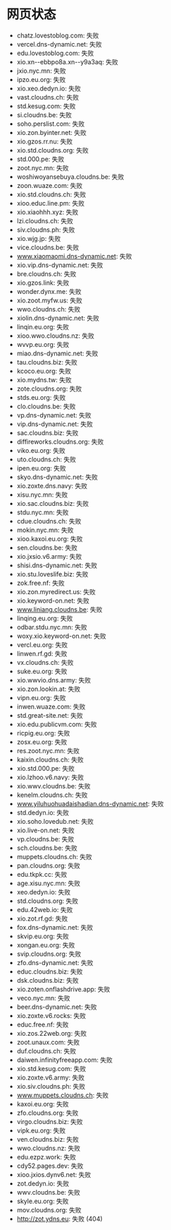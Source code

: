 # 网页状态
- chatz.lovestoblog.com: 失败
- vercel.dns-dynamic.net: 失败
- edu.lovestoblog.com: 失败
- xio.xn--ebbpo8a.xn--y9a3aq: 失败
- jxio.nyc.mn: 失败
- ipzo.eu.org: 失败
- xio.xeo.dedyn.io: 失败
- vast.cloudns.ch: 失败
- std.kesug.com: 失败
- si.cloudns.be: 失败
- soho.perslist.com: 失败
- xio.zon.byinter.net: 失败
- xio.gzos.rr.nu: 失败
- xio.std.cloudns.org: 失败
- std.000.pe: 失败
- zoot.nyc.mn: 失败
- woshiwoyansebuya.cloudns.be: 失败
- zoon.wuaze.com: 失败
- xio.std.cloudns.ch: 失败
- xioo.educ.line.pm: 失败
- xio.xiaohhh.xyz: 失败
- lzi.cloudns.ch: 失败
- siv.cloudns.ph: 失败
- xio.wjg.jp: 失败
- vice.cloudns.be: 失败
- www.xiaomaomi.dns-dynamic.net: 失败
- xio.vip.dns-dynamic.net: 失败
- bre.cloudns.ch: 失败
- xio.gzos.link: 失败
- wonder.dynx.me: 失败
- xio.zoot.myfw.us: 失败
- wwo.cloudns.ch: 失败
- xiolin.dns-dynamic.net: 失败
- linqin.eu.org: 失败
- xioo.wwo.cloudns.nz: 失败
- wvvp.eu.org: 失败
- miao.dns-dynamic.net: 失败
- tau.cloudns.biz: 失败
- kcoco.eu.org: 失败
- xio.mydns.tw: 失败
- zote.cloudns.org: 失败
- stds.eu.org: 失败
- clo.cloudns.be: 失败
- vp.dns-dynamic.net: 失败
- vip.dns-dynamic.net: 失败
- sac.cloudns.biz: 失败
- diffireworks.cloudns.org: 失败
- viko.eu.org: 失败
- uto.cloudns.ch: 失败
- ipen.eu.org: 失败
- skyo.dns-dynamic.net: 失败
- xio.zoxte.dns.navy: 失败
- xisu.nyc.mn: 失败
- xio.sac.cloudns.biz: 失败
- stdu.nyc.mn: 失败
- cdue.cloudns.ch: 失败
- mokin.nyc.mn: 失败
- xioo.kaxoi.eu.org: 失败
- sen.cloudns.be: 失败
- xio.jxsio.v6.army: 失败
- shisi.dns-dynamic.net: 失败
- xio.stu.loveslife.biz: 失败
- zok.free.nf: 失败
- xio.zon.myredirect.us: 失败
- xio.keyword-on.net: 失败
- www.liniang.cloudns.be: 失败
- linqing.eu.org: 失败
- odbar.stdu.nyc.mn: 失败
- woxy.xio.keyword-on.net: 失败
- vercl.eu.org: 失败
- linwen.rf.gd: 失败
- vx.cloudns.ch: 失败
- suke.eu.org: 失败
- xio.wwvio.dns.army: 失败
- xio.zon.lookin.at: 失败
- vipn.eu.org: 失败
- inwen.wuaze.com: 失败
- std.great-site.net: 失败
- xio.edu.publicvm.com: 失败
- ricpig.eu.org: 失败
- zosx.eu.org: 失败
- res.zoot.nyc.mn: 失败
- kaixin.cloudns.ch: 失败
- xio.std.000.pe: 失败
- xio.lzhoo.v6.navy: 失败
- xio.wwv.cloudns.be: 失败
- kenelm.cloudns.ch: 失败
- www.yiluhuohuadaishadian.dns-dynamic.net: 失败
- std.dedyn.io: 失败
- xio.soho.lovedub.net: 失败
- xio.live-on.net: 失败
- vp.cloudns.be: 失败
- sch.cloudns.be: 失败
- muppets.cloudns.ch: 失败
- pan.cloudns.org: 失败
- edu.tkpk.cc: 失败
- age.xisu.nyc.mn: 失败
- xeo.dedyn.io: 失败
- std.cloudns.org: 失败
- edu.42web.io: 失败
- xio.zot.rf.gd: 失败
- fox.dns-dynamic.net: 失败
- skvip.eu.org: 失败
- xongan.eu.org: 失败
- svip.cloudns.org: 失败
- zfo.dns-dynamic.net: 失败
- educ.cloudns.biz: 失败
- dsk.cloudns.biz: 失败
- xio.zoten.onflashdrive.app: 失败
- veco.nyc.mn: 失败
- beer.dns-dynamic.net: 失败
- xio.zoxte.v6.rocks: 失败
- educ.free.nf: 失败
- xio.zos.22web.org: 失败
- zoot.unaux.com: 失败
- duf.cloudns.ch: 失败
- daiwen.infinityfreeapp.com: 失败
- xio.std.kesug.com: 失败
- xio.zoxte.v6.army: 失败
- xio.siv.cloudns.ph: 失败
- www.muppets.cloudns.ch: 失败
- kaxoi.eu.org: 失败
- zfo.cloudns.org: 失败
- virgo.cloudns.biz: 失败
- vipk.eu.org: 失败
- ven.cloudns.biz: 失败
- wwo.cloudns.nz: 失败
- edu.ezpz.work: 失败
- cdy52.pages.dev: 失败
- xioo.jxios.dynv6.net: 失败
- zot.dedyn.io: 失败
- wwv.cloudns.be: 失败
- skyle.eu.org: 失败
- mov.cloudns.org: 失败
- http://zot.ydns.eu: 失败 (404)
